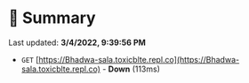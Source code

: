 # 📖 Summary
Last updated: **3/4/2022, 9:39:56 PM**

- `GET` [https://Bhadwa-sala.toxicblte.repl.co](https://Bhadwa-sala.toxicblte.repl.co) - **Down** (113ms)
